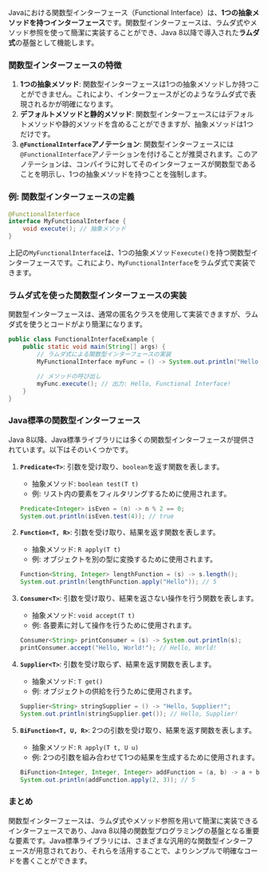 Javaにおける関数型インターフェース（Functional Interface）は、**1つの抽象メソッドを持つインターフェース**です。関数型インターフェースは、ラムダ式やメソッド参照を使って簡潔に実装することができ、Java 8以降で導入された**ラムダ式**の基盤として機能します。

### 関数型インターフェースの特徴

1. **1つの抽象メソッド**: 関数型インターフェースは1つの抽象メソッドしか持つことができません。これにより、インターフェースがどのようなラムダ式で表現されるかが明確になります。
2. **デフォルトメソッドと静的メソッド**: 関数型インターフェースにはデフォルトメソッドや静的メソッドを含めることができますが、抽象メソッドは1つだけです。
3. **`@FunctionalInterface`アノテーション**: 関数型インターフェースには`@FunctionalInterface`アノテーションを付けることが推奨されます。このアノテーションは、コンパイラに対してそのインターフェースが関数型であることを明示し、1つの抽象メソッドを持つことを強制します。

### 例: 関数型インターフェースの定義

```java
@FunctionalInterface
interface MyFunctionalInterface {
    void execute(); // 抽象メソッド
}
```

上記の`MyFunctionalInterface`は、1つの抽象メソッド`execute()`を持つ関数型インターフェースです。これにより、`MyFunctionalInterface`をラムダ式で実装できます。

### ラムダ式を使った関数型インターフェースの実装

関数型インターフェースは、通常の匿名クラスを使用して実装できますが、ラムダ式を使うとコードがより簡潔になります。

```java
public class FunctionalInterfaceExample {
    public static void main(String[] args) {
        // ラムダ式による関数型インターフェースの実装
        MyFunctionalInterface myFunc = () -> System.out.println("Hello, Functional Interface!");

        // メソッドの呼び出し
        myFunc.execute(); // 出力: Hello, Functional Interface!
    }
}
```

### Java標準の関数型インターフェース

Java 8以降、Java標準ライブラリには多くの関数型インターフェースが提供されています。以下はそのいくつかです。

1. **`Predicate<T>`**: 引数を受け取り、`boolean`を返す関数を表します。
    - 抽象メソッド: `boolean test(T t)`
    - 例: リスト内の要素をフィルタリングするために使用されます。

    ```java
    Predicate<Integer> isEven = (n) -> n % 2 == 0;
    System.out.println(isEven.test(4)); // true
    ```

2. **`Function<T, R>`**: 引数を受け取り、結果を返す関数を表します。
    - 抽象メソッド: `R apply(T t)`
    - 例: オブジェクトを別の型に変換するために使用されます。

    ```java
    Function<String, Integer> lengthFunction = (s) -> s.length();
    System.out.println(lengthFunction.apply("Hello")); // 5
    ```

3. **`Consumer<T>`**: 引数を受け取り、結果を返さない操作を行う関数を表します。
    - 抽象メソッド: `void accept(T t)`
    - 例: 各要素に対して操作を行うために使用されます。

    ```java
    Consumer<String> printConsumer = (s) -> System.out.println(s);
    printConsumer.accept("Hello, World!"); // Hello, World!
    ```

4. **`Supplier<T>`**: 引数を受け取らず、結果を返す関数を表します。
    - 抽象メソッド: `T get()`
    - 例: オブジェクトの供給を行うために使用されます。

    ```java
    Supplier<String> stringSupplier = () -> "Hello, Supplier!";
    System.out.println(stringSupplier.get()); // Hello, Supplier!
    ```

5. **`BiFunction<T, U, R>`**: 2つの引数を受け取り、結果を返す関数を表します。
    - 抽象メソッド: `R apply(T t, U u)`
    - 例: 2つの引数を組み合わせて1つの結果を生成するために使用されます。

    ```java
    BiFunction<Integer, Integer, Integer> addFunction = (a, b) -> a + b;
    System.out.println(addFunction.apply(2, 3)); // 5
    ```

### まとめ

関数型インターフェースは、ラムダ式やメソッド参照を用いて簡潔に実装できるインターフェースであり、Java 8以降の関数型プログラミングの基盤となる重要な要素です。Java標準ライブラリには、さまざまな汎用的な関数型インターフェースが用意されており、それらを活用することで、よりシンプルで明確なコードを書くことができます。

